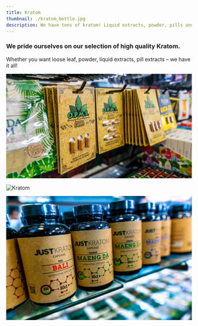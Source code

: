 ```yaml
---
title: Kratom
thumbnail: ./kratom_bottle.jpg
description: We have tons of kratom! Liquid extracts, powder, pills and more!
---
```


### We pride ourselves on our selection of high quality Kratom. 

Whether you want loose leaf, powder, liquid extracts, pill extracts – we have it all!

<div class="kg-card kg-image-card kg-width-full">

![Kratom](./kratom_opms.jpg)

</div>

<div class="kg-card kg-image-card kg-width-full">

![Kratom](./kratom_bottle.jpg)

</div>

<div class="kg-card kg-image-card kg-width-75">

![Kratom](./just_kratom.jpg)

</div>